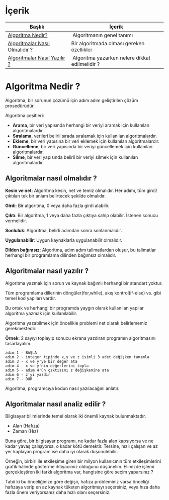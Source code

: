 # İçerik

Başlık | İçerik
--- | --- 
[Algoritma Nedir?](#algoritma) | Algoritmanın genel tanımı
[Algoritmalar Nasıl Olmalıdır ?](#ozellikler) | Bir algoritmada olması gereken özellikler
[Algoritmalar Nasıl Yazılır ?](#nasilyazilir) | Algoritma yazarken nelere dikkat edilmelidir ?


# <a name="algoritma"></a>Algoritma Nedir ?

Algoritma, bir sorunun çözümü için adım adım geliştirilen çözüm prosedürüdür.

Algoritma çeşitleri:

* **Arama**, bir veri yapısında herhangi bir veriyi aramak için kullanılan algoritmalardır.
* **Sıralama**, verileri belirli sırada sıralamak için kullanılan algoritmalardır.
* **Ekleme**, bir veri yapısına bir veri eklemek için kullanılan algoritmalardır.
* **Güncelleme**, bir veri yapısında bir veriyi güncellemek için kullanılan algoritmalardır.
* **Silme**, bir veri yapısında belirli bir veriyi silmek için kullanılan algoritmalardır.

## <a name="ozellikler"></a>Algoritmalar nasıl olmalıdır ?

__**Kesin ve net**__: Algoritma kesin, net ve temiz olmalıdır. Her adımı, tüm girdi/çıktıları tek bir anlam belirtecek şekilde olmalıdır.

__**Girdi**__: Bir algoritma, 0 veya daha fazla girdi alabilir.

__**Çıktı**__: Bir algoritma, 1 veya daha fazla çıktıya sahip olabilir. İstenen sonucu vermelidir.

__**Sonluluk**__: Algoritma, belirli adımdan sonra sonlanmalıdır.

__**Uygulanabilir**__: Uygun kaynaklarla uygulanabilir olmalıdır.

__**Dilden bağımsız**__: Algoritma, adım adım talimatlardan oluşur, bu talimatlar herhangi bir programlama dilinden bağımsız olmalıdır.

## <a name="nasilyazilir"></a>Algoritmalar nasıl yazılır ?

Algoritma yazmak için sorun ve kaynak bağımlı herhangi bir standart yoktur.

Tüm programlama dillerinin döngüler(for,while), akış kontrol(if-else) vs. gibi temel kod yapıları vardır.

Bu ortak ve herhangi bir programda yaygın olarak kullanılan yapılar algoritma yazmak için kullanılabilir.

Algoritma yazabilmek için öncelikle problemi net olarak belirlememiz gerekmektedir.

**Örnek**: 2 sayıyı toplayıp sonucu ekrana yazdıran programın algoritmasını tasarlayalım.

    adım 1 - BAŞLA
    adım 2 - integer tipinde x,y ve z isimli 3 adet değişken tanımla
    adım 3 - x ve y'ye bir değer ata
    adım 4 - x ve y'nin değerlerini topla
    adım 5 - adım 4'ün çıktısını z değişkenine ata
    adım 6 - z'yi yazdır
    adım 7 - DUR


Algoritma, programcıya kodun nasıl yazılacağını anlatır.

## <a name="analiz"></a>Algoritmalar nasıl analiz edilir ?

Bilgisayar bilimlerinde temel olarak iki önemli kaynak bulunmaktadır.

* Alan (Hafıza)
* Zaman (Hız)

Buna göre, bir bilgisayar programı, ne kadar fazla alan kapsıyorsa ve ne kadar yavaş çalışıyorsa, o kadar kötü demektir. Tersine, hızlı çalışan ve az yer kaplayan program ise daha iyi olarak düşünülebilir.

Örneğin, birbiri ile etkileşime giren bir milyon kullanıcının tüm etkileşimlerini grafik hâlinde gösterme ihtiyacımız olduğunu düşünelim. Elimizde işlemi gerçekleştiren iki farklı algoritma var, hangisine göre seçim yaparsınız ?

Tabii ki bu önceliğinize göre değişir, hafıza probleminiz varsa önceliği hafızaya verip en az kaynak tüketen algoritmayı seçersiniz, veya hıza daha fazla önem veriyorsanız daha hızlı olanı seçersiniz. 